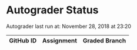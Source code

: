 # Autograder Status
Autograder last run at: November 28, 2018 at 23:20

| GitHub ID | Assignment | Graded Branch |
|-----------|------------|---------------|
